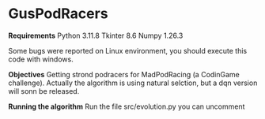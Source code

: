 # GusPodRacers

**Requirements**
Python 3.11.8
Tkinter 8.6
Numpy 1.26.3

Some bugs were reported on Linux environment, you should execute this code with windows. 

**Objectives**
Getting strond podracers for MadPodRacing (a CodinGame challenge).
Actually the algorithm is using natural selction, but a dqn version will sonn be released. 

**Running the algorithm**
Run the file src/evolution.py
you can uncomment 
